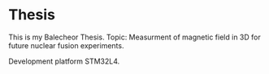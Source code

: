 # Thesis
This is my Balecheor Thesis.
Topic: Measurment of magnetic field in 3D for future nuclear fusion experiments.

Development platform STM32L4.

